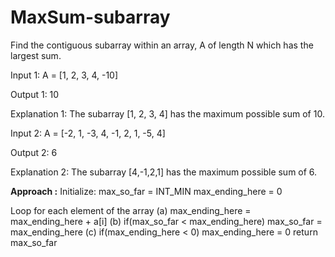 # MaxSum-subarray

Find the contiguous subarray within an array, A of length N which has the largest sum.

Input 1:
    A = [1, 2, 3, 4, -10]

Output 1:
    10

Explanation 1:
    The subarray [1, 2, 3, 4] has the maximum possible sum of 10.

Input 2:
    A = [-2, 1, -3, 4, -1, 2, 1, -5, 4]

Output 2:
    6

Explanation 2:
    The subarray [4,-1,2,1] has the maximum possible sum of 6.
    
**Approach :**
Initialize:
    max_so_far = INT_MIN
    max_ending_here = 0

Loop for each element of the array
  (a) max_ending_here = max_ending_here + a[i]
  (b) if(max_so_far < max_ending_here)
            max_so_far = max_ending_here
  (c) if(max_ending_here < 0)
            max_ending_here = 0
return max_so_far
